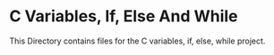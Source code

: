 # C Variables, If, Else And While

This Directory contains files for the C variables, if, else, while project.
